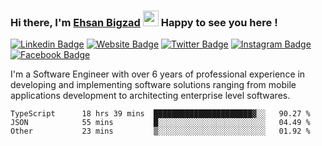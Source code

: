 ### Hi there, I'm <a href="https://ehsanbigzad.com" target="_blank">Ehsan Bigzad</a> <img src="https://media.giphy.com/media/hvRJCLFzcasrR4ia7z/giphy.gif" width="25px" height="25px"> Happy to see you here !

[![Linkedin Badge](https://img.shields.io/badge/-LinkedIn-0e76a8?style=flat-square&logo=Linkedin&logoColor=white)](https://linkedin.com/in/EhsanBigzad)
[![Website Badge](https://img.shields.io/badge/Website-3b5998?style=flat-square&logo=google-chrome&logoColor=white)](https://ehsanbigzad.com)
[![Twitter Badge](https://img.shields.io/badge/-Twitter-00acee?style=flat-square&logo=Twitter&logoColor=white)](https://twitter.com/EhsanBigzad)
[![Instagram Badge](https://img.shields.io/badge/-Instagram-e4405f?style=flat-square&logo=Instagram&logoColor=white)](https://instagram.com/ehsanbigzad/)
[![Facebook Badge](https://img.shields.io/badge/-Facebook-0088cc?style=flat-square&logo=Facebook&logoColor=white)](https://facebook.com/EhsanBigzad7)

I'm a Software Engineer with over 6 years of professional experience
in developing and implementing software solutions ranging from mobile applications development to architecting enterprise level softwares.

<!--START_SECTION:waka-->

```text
TypeScript      18 hrs 39 mins  ██████████████████████▓░░   90.27 %
JSON            55 mins         █░░░░░░░░░░░░░░░░░░░░░░░░   04.49 %
Other           23 mins         ▒░░░░░░░░░░░░░░░░░░░░░░░░   01.92 %
```

<!--END_SECTION:waka-->
